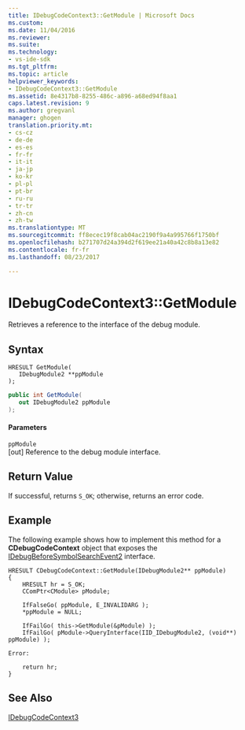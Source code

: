 ```yaml
---
title: IDebugCodeContext3::GetModule | Microsoft Docs
ms.custom: 
ms.date: 11/04/2016
ms.reviewer: 
ms.suite: 
ms.technology:
- vs-ide-sdk
ms.tgt_pltfrm: 
ms.topic: article
helpviewer_keywords:
- IDebugCodeContext3::GetModule
ms.assetid: 8e4317b8-8255-486c-a896-a68ed94f8aa1
caps.latest.revision: 9
ms.author: gregvanl
manager: ghogen
translation.priority.mt:
- cs-cz
- de-de
- es-es
- fr-fr
- it-it
- ja-jp
- ko-kr
- pl-pl
- pt-br
- ru-ru
- tr-tr
- zh-cn
- zh-tw
ms.translationtype: MT
ms.sourcegitcommit: ff8ecec19f8cab04ac2190f9a4a995766f1750bf
ms.openlocfilehash: b271707d24a394d2f619ee21a40a42c8b8a13e82
ms.contentlocale: fr-fr
ms.lasthandoff: 08/23/2017

---
```

# <a name="idebugcodecontext3getmodule"></a>IDebugCodeContext3::GetModule
Retrieves a reference to the interface of the debug module.  
  
## <a name="syntax"></a>Syntax  
  
```cpp#  
HRESULT GetModule(   
   IDebugModule2 **ppModule  
);  
```  
  
```cs  
public int GetModule(   
   out IDebugModule2 ppModule  
);  
```  
  
#### <a name="parameters"></a>Parameters  
 `ppModule`  
 [out] Reference to the debug module interface.  
  
## <a name="return-value"></a>Return Value  
 If successful, returns `S_OK`; otherwise, returns an error code.  
  
## <a name="example"></a>Example  
 The following example shows how to implement this method for a **CDebugCodeContext** object that exposes the [IDebugBeforeSymbolSearchEvent2](../../../extensibility/debugger/reference/idebugbeforesymbolsearchevent2.md) interface.  
  
```cpp#  
HRESULT CDebugCodeContext::GetModule(IDebugModule2** ppModule)  
{  
    HRESULT hr = S_OK;  
    CComPtr<CModule> pModule;  
  
    IfFalseGo( ppModule, E_INVALIDARG );  
    *ppModule = NULL;  
  
    IfFailGo( this->GetModule(&pModule) );  
    IfFailGo( pModule->QueryInterface(IID_IDebugModule2, (void**) ppModule) );  
  
Error:  
  
    return hr;  
}  
```  
  
## <a name="see-also"></a>See Also  
 [IDebugCodeContext3](../../../extensibility/debugger/reference/idebugcodecontext3.md)
